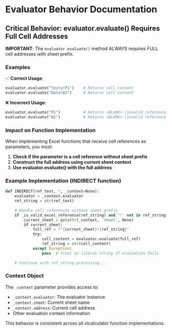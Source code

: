 # Evaluator Behavior Documentation

## Critical Behavior: evaluator.evaluate() Requires Full Cell Addresses

**IMPORTANT**: The `evaluator.evaluate()` method ALWAYS requires FULL cell addresses with sheet prefix.

### Examples

✅ **Correct Usage**:
```python
evaluator.evaluate("Tests!P1")    # Returns cell content
evaluator.evaluate("Data!B2")     # Returns cell content
```

❌ **Incorrect Usage**:
```python
evaluator.evaluate("P1")          # Returns <BLANK> (invalid reference)
evaluator.evaluate("B2")          # Returns <BLANK> (invalid reference)
```

### Impact on Function Implementation

When implementing Excel functions that receive cell references as parameters, you must:

1. **Check if the parameter is a cell reference without sheet prefix**
2. **Construct the full address using current sheet context**
3. **Use evaluator.evaluate() with the full address**

### Example Implementation (INDIRECT function)

```python
def INDIRECT(ref_text, *, _context=None):
    evaluator = _context.evaluator
    ref_string = str(ref_text)
    
    # Handle cell references without sheet prefix
    if _is_valid_excel_reference(ref_string) and '!' not in ref_string:
        current_sheet = getattr(_context, 'sheet', None)
        if current_sheet:
            full_ref = f"{current_sheet}!{ref_string}"
            try:
                cell_content = evaluator.evaluate(full_ref)
                ref_string = str(cell_content)
            except Exception:
                pass  # Treat as literal string if evaluation fails
    
    # Continue with ref_string processing...
```

### Context Object

The `_context` parameter provides access to:
- `_context.evaluator`: The evaluator instance
- `_context.sheet`: Current sheet name
- `_context.address`: Current cell address
- Other evaluation context information

This behavior is consistent across all xlcalculator function implementations.